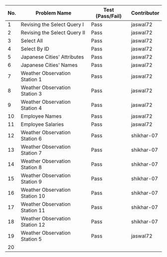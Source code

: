 
|No.| Problem Name                       | Test (Pass/Fail) | Contributor |  
|---|------------------------------------|------------------|-------------|  
| 1 | Revising the Select Query I        |  Pass            | jaswal72    |  
| 2 | Revising the Select Query II       |  Pass            | jaswal72    |  
| 3 | Select All                         |  Pass            | jaswal72    |               
| 4 | Select By ID                       |  Pass            | jaswal72    |  
| 5 | Japanese Cities' Attributes        |  Pass            | jaswal72    |  
| 6 | Japanese Cities' Names             |  Pass            | jaswal72    |  
| 7 | Weather Observation Station 1      |  Pass            | jaswal72    |  
| 8 | Weather Observation Station 3      |  Pass            | jaswal72    |  
| 9 | Weather Observation Station 4      |  Pass            | jaswal72    |  
| 10| Employee Names                     |  Pass            | jaswal72    |  
| 11| Employee Salaries                  |  Pass            | jaswal72    |  
| 12| Weather Observation Station 6      |  Pass            | shikhar-07  |               
| 13| Weather Observation Station 7      |  Pass            | shikhar-07  |               
| 14| Weather Observation Station 8      |  Pass            | shikhar-07  |                  
| 15| Weather Observation Station 9      |  Pass            | shikhar-07  |             
| 16| Weather Observation Station 10     |  Pass            | shikhar-07  |                   
| 17| Weather Observation Station 11     |  Pass            | shikhar-07  |            
| 18| Weather Observation Station 12     |  Pass            | shikhar-07  |                   
| 19| Weather Observation Station 5      |  Pass            | jaswal72    |  
| 20|                                    |                  |             |  
